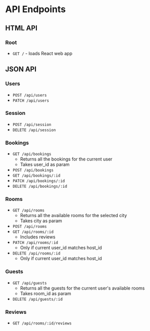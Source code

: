 # API Endpoints

## HTML API

### Root

- `GET /` - loads React web app

## JSON API

### Users

- `POST /api/users`
- `PATCH /api/users`

### Session

- `POST /api/session`
- `DELETE /api/session`

### Bookings

- `GET /api/bookings`
  - Returns all the bookings for the current user
  - Takes user_id as param
- `POST /api/bookings`
- `GET /api/bookings/:id`
- `PATCH /api/bookings/:id`
- `DELETE /api/bookings/:id`

### Rooms

- `GET /api/rooms`
  - Returns all the available rooms for the selected city
  - Takes city as param
- `POST /api/rooms`
- `GET /api/rooms/:id`
  - Includes reviews
- `PATCH /api/rooms/:id`
  - Only if current user_id matches host_id
- `DELETE /api/rooms/:id`
  - Only if current user_id matches host_id

### Guests

- `GET /api/guests`
  - Returns all the guests for the current user's available rooms
  - Takes room_id as param
- `DELETE /api/guests/:id`

### Reviews
- `GET /api/rooms/:id/reviews`
